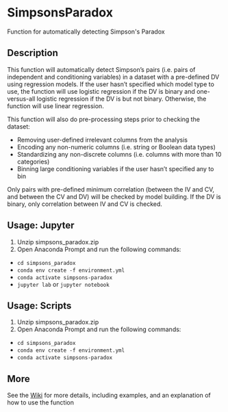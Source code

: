 # SimpsonsParadox
Function for automatically detecting Simpson's Paradox


## Description 
This function will automatically detect Simpson’s pairs (i.e. pairs of independent and conditioning variables) in a dataset with a pre-defined DV using regression models. If the user hasn’t specified which model type to use, the function will use logistic regression if the DV is binary and one-versus-all logistic regression if the DV is but not binary. Otherwise, the function will use linear regression.  

 
This function will also do pre-processing steps prior to checking the dataset: 

- Removing user-defined irrelevant columns from the analysis 
- Encoding any non-numeric columns (i.e. string or Boolean data types) 
- Standardizing any non-discrete columns (i.e. columns with more than 10 categories) 
- Binning large conditioning variables if the user hasn’t specified any to bin 

Only pairs with pre-defined minimum correlation (between the IV and CV, and between the CV and DV) will be checked by model building. If the DV is binary, only correlation between IV and CV is checked. 

## Usage: Jupyter 
1.	Unzip simpsons_paradox.zip
2.	Open Anaconda Prompt and run the following commands:
* `cd simpsons_paradox`
* `conda env create -f environment.yml`
* `conda activate simpsons-paradox`
* `jupyter lab` or `jupyter notebook`

## Usage: Scripts 
1.	Unzip simpsons_paradox.zip
2.	Open Anaconda Prompt and run the following commands:
* `cd simpsons_paradox`
* `conda env create -f environment.yml`
* `conda activate simpsons-paradox`

## More
See the [Wiki](https://github.com/ehart-altair/SimpsonsParadox/wiki) for more details, including examples, and an explanation of how to use the function
